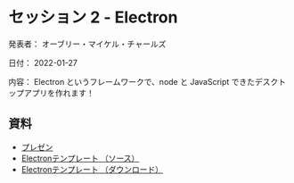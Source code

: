 # セッション 2 - Electron

発表者： オーブリー・マイケル・チャールズ

日付： 2022-01-27

内容： Electron というフレームワークで、node と JavaScript できたデスクトップアプリを作れます！

## 資料

* [プレゼン](https://docs.google.com/presentation/d/1OWWe1y02JRh9HtoOnWIhUK78iophGkabuxubwzkDcms/edit?usp=sharing)
 * [Electronテンプレート （ソース）](https://github.com/s2-co-ltd/electron-builder-template)
 * [Electronテンプレート （ダウンロード）](https://github.com/s2-co-ltd/benkyoukai/raw/main/downloads/session_2_electron_electron_template.zip)